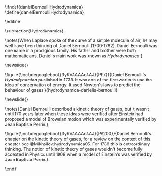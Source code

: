 \ifndef{danielBernoulliHydrodynamica}
\define{danielBernoulliHydrodynamica}

\editme

\subsection{Hydrodynamica}

\notes{When Laplace spoke of the curve of a simple molecule of air, he may well have been thinking of Daniel Bernoulli (1700-1782). Daniel Bernoulli was one name in a prodigious family. His father and brother were both mathematicians. Daniel's main work was known as *Hydrodynamica*.}



\newslide{}

\figure{\includegooglebook{3yRVAAAAcAAJ}{PP7}}{Daniel Bernoulli's *Hydrodynamica* published in 1738. It was one of the first works to use the idea of conservation of energy. It used Newton's laws to predict the behaviour of gases.}{hydrodynamica-danielis-bernoulli}

\newslide{}

\notes{Daniel Bernoulli described a kinetic theory of gases, but it wasn't until 170 years later when these ideas were verified after Einstein had proposed a model of Brownian motion which was experimentally verified by Jean Baptiste Perrin.}

\figure{\includegooglebook{3yRVAAAAcAAJ}{PA200}}{Daniel Bernoulli's chapter on 
the kinetic theory of gases, for a review on the context of this chapter see @Mikhailov:hydrodynamica05. For 1738 this is extraordinary thinking. The notion of kinetic theory of gases wouldn't become fully accepted in Physics until 1908 when a model of Einstein's was verified by Jean Baptiste Perrin.}

\endif
